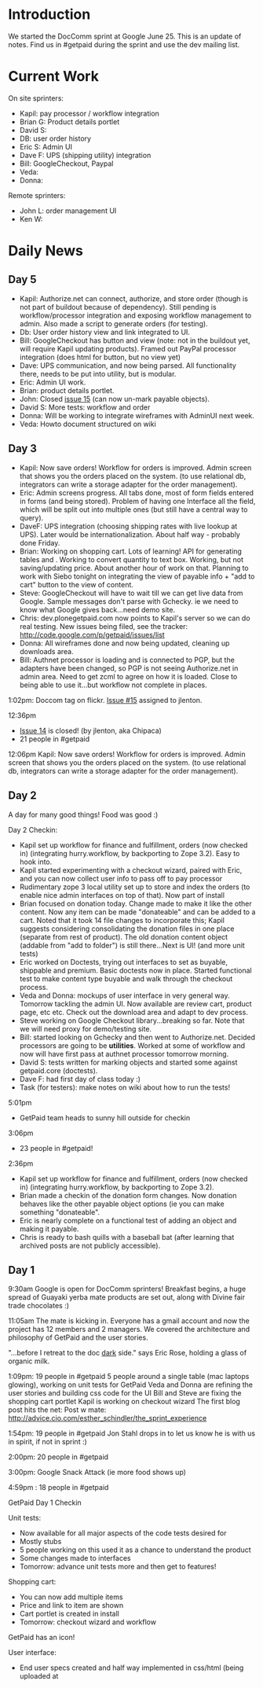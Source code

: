 # Introduction #

We started the DocComm sprint at Google June 25. This is an update of notes. Find us in #getpaid during the sprint and use the dev mailing list.

# Current Work #

On site sprinters:
  * Kapil: pay processor / workflow integration
  * Brian G: Product details portlet
  * David S:
  * DB: user order history
  * Eric S: Admin UI
  * Dave F: UPS (shipping utility) integration
  * Bill: GoogleCheckout, Paypal
  * Veda:
  * Donna:

Remote sprinters:
  * John L: order management UI
  * Ken W:

# Daily News #

## Day 5 ##

  * Kapil: Authorize.net can connect, authorize, and store order (though is not part of buildout because of dependency). Still pending is workflow/processor integration and exposing workflow management to admin. Also made a script to generate orders (for testing).
  * Db: User order history view and link integrated to UI.
  * Bill: GoogleCheckout has button and view (note: not in the buildout yet, will require Kapil updating products). Framed out PayPal processor integration (does html for button, but no view yet)
  * Dave: UPS communication, and now being parsed. All functionality there, needs to be put into utility, but is modular.
  * Eric: Admin UI work.
  * Brian: product details portlet.
  * John: Closed [issue 15](https://code.google.com/p/getpaid/issues/detail?id=15) (can now un-mark payable objects).
  * David S: More tests: workflow and order
  * Donna: Will be working to integrate wireframes with AdminUI next week.
  * Veda: Howto document structured on wiki

## Day 3 ##

  * Kapil: Now save orders! Workflow for orders is improved. Admin screen that shows you the orders placed on the system. (to use relational db, integrators can write a storage adapter for the order management).
  * Eric: Admin screens progress. All tabs done, most of form fields entered in forms (and being stored). Problem of having one Interface all the field, which will be split out into multiple ones (but still have a central way to query).
  * DaveF: UPS integration (choosing shipping rates with live lookup at UPS). Later would be internationalization. About half way - probably done Friday.
  * Brian: Working on shopping cart. Lots of learning! API for generating tables and . Working to convert quantity to text box. Working, but not saving/updating price. About another hour of work on that. Planning to work with Siebo tonight on integrating the view of payable info + "add to cart" button to the view of content.
  * Steve: GoogleCheckout will have to wait till we can get live data from Google. Sample messages don't parse with Gchecky. ie we need to know what Google gives back...need demo site.
  * Chris: dev.plonegetpaid.com now points to Kapil's server so we can do real testing. New issues being filed, see the tracker: http://code.google.com/p/getpaid/issues/list
  * Donna: All wireframes done and now being updated, cleaning up downloads area.
  * Bill: Authnet processor is loading and is connected to PGP, but the adapters have been changed, so PGP is not seeing Authorize.net in admin area. Need to get zcml to agree on how it is loaded. Close to being able to use it...but workflow not complete in places.

1:02pm: Doccom tag on flickr. [Issue #15](https://code.google.com/p/getpaid/issues/detail?id=#15) assigned to jlenton.

12:36pm
  * [Issue 14](https://code.google.com/p/getpaid/issues/detail?id=14) is closed! (by jlenton, aka Chipaca)
  * 21 people in #getpaid

12:06pm
Kapil: Now save orders! Workflow for orders is improved. Admin screen that shows you the orders placed on the system. (to use relational db, integrators can write a storage adapter for the order management).

## Day 2 ##

A day for many good things! Food was good :)

Day 2 Checkin:

  * Kapil set up workflow for finance and fulfillment, orders (now checked in) (integrating hurry.workflow, by backporting to Zope 3.2). Easy to hook into.
  * Kapil started experimenting with a checkout wizard, paired with Eric, and you can now collect user info to pass off to pay processor
  * Rudimentary zope 3 local utility set up to store and index the orders (to enable nice admin interfaces on top of that). Now part of install
  * Brian focused on donation today. Change made to make it like the other content. Now any item can be made "donateable" and can be added to a cart. Noted that it took 14 file changes to incorporate this; Kapil suggests considering consolidating the donation files in one place (separate from rest of product).  The old donation content object (addable from "add to folder") is still there...Next is UI! (and more unit tests)
  * Eric worked on Doctests, trying out interfaces to set as buyable, shippable and premium. Basic doctests now in place. Started functional test to make content type buyable and walk through the checkout process.
  * Veda and Donna: mockups of user interface in very general way. Tomorrow tackling the admin UI. Now available are review cart, product page, etc etc. Check out the download area and adapt to dev process.
  * Steve working on Google Checkout library...breaking so far. Note that we will need proxy for demo/testing site.
  * Bill: started looking on Gchecky and then went to Authorize.net. Decided processors are going to be **utilities**. Worked at some of workflow and now will have first pass at authnet processor tomorrow morning.
  * David S: tests written for marking objects and started some against getpaid.core (doctests).
  * Dave F: had first day of class today :)
  * Task (for testers): make notes on wiki about how to run the tests!


5:01pm
  * GetPaid team heads to sunny hill outside for checkin

3:06pm
  * 23 people in #getpaid!

2:36pm
  * Kapil set up workflow for finance and fulfillment, orders (now checked in) (integrating hurry.workflow, by backporting to Zope 3.2).
  * Brian made a checkin of the donation form changes. Now donation behaves like the other payable object options (ie you can make something "donateable".
  * Eric is nearly complete on a functional test of adding an object and making it payable.
  * Chris is ready to bash quills with a baseball bat (after learning that archived posts are not publicly accessible).

## Day 1 ##


9:30am
Google is open for DocComm sprinters! Breakfast begins, a huge spread of Guayaki yerba mate products are set out, along with Divine fair trade chocolates :)

11:05am
The mate is kicking in. Everyone has a gmail account and now the project has 12 members and 2 managers. We covered the architecture and philosophy of GetPaid and the user stories.

"...before I retreat to the doc [dark](dark.md) side." says Eric Rose, holding a glass of organic milk.

1:09pm: 19 people in #getpaid
5 people around a single table (mac laptops glowing), working on unit tests for GetPaid
Veda and Donna are refining the user stories and building css code for the UI
Bill and Steve are fixing the shopping cart portlet
Kapil is working on checkout wizard
The first blog post hits the net: Post w mate: http://advice.cio.com/esther_schindler/the_sprint_experience

1:54pm: 19 people in #getpaid
Jon Stahl drops in to let us know he is with us in spirit, if not in sprint :)

2:00pm: 20 people in #getpaid

3:00pm:
Google Snack Attack (ie more food shows up)

4:59pm : 18 people in #getpaid

GetPaid Day 1 Checkin

Unit tests:
- Now available for all major aspects of the code tests desired for
- Mostly stubs
- 5 people working on this used it as a chance to understand the product
- Some changes made to interfaces
- Tomorrow: advance unit tests more and then get to features!

Shopping cart:
- You can now add multiple items
- Price and link to item are shown
- Cart portlet is created in install
- Tomorrow: checkout wizard and workflow

GetPaid has an icon!

User interface:
- End user specs created and half way implemented in css/html (being uploaded at